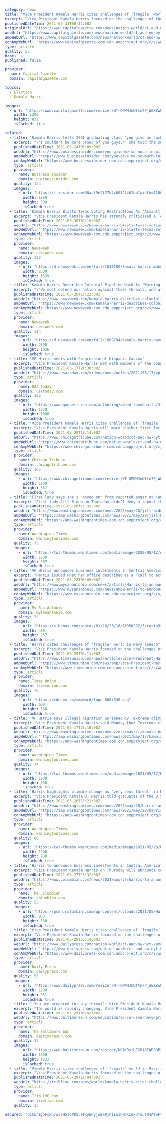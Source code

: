 ```yaml
---
category: news
title: "Vice President Kamala Harris cites challenges of ‘fragile’ world in keynote speech at Naval Academy graduation"
excerpt: "Vice President Kamala Harris focused on the challenges of the pandemic, climate change and cybersecurity threats during her keynote speech to graduates at the U.S. Naval Academy on Friday."
publishedDateTime: 2021-05-31T00:11:00Z
originalUrl: "https://www.capitalgazette.com/news/nation-world/ct-aud-nw-nyt-kamala-harris-naval-academy-commencement-20210528-l673zylxljcbpfxmsbh7afev6i-story.html"
webUrl: "https://www.capitalgazette.com/news/nation-world/ct-aud-nw-nyt-kamala-harris-naval-academy-commencement-20210528-l673zylxljcbpfxmsbh7afev6i-story.html"
ampWebUrl: "https://www.capitalgazette.com/news/nation-world/ct-aud-nw-nyt-kamala-harris-naval-academy-commencement-20210528-l673zylxljcbpfxmsbh7afev6i-story.html?outputType=amp"
cdnAmpWebUrl: "https://www-capitalgazette-com.cdn.ampproject.org/c/s/www.capitalgazette.com/news/nation-world/ct-aud-nw-nyt-kamala-harris-naval-academy-commencement-20210528-l673zylxljcbpfxmsbh7afev6i-story.html?outputType=amp"
type: article
quality: 55
heat: -1
published: false

provider:
  name: Capital Gazette
  domain: capitalgazette.com

topics:
  - Election
  - Kamala Harris

images:
  - url: "https://www.capitalgazette.com/resizer/WT-QMWHJnNftn7P_WEXZwUqPV6Y=/1200x0/top/cloudfront-us-east-1.images.arcpublishing.com/tronc/KHUSSF6FIZCI7CMPKZIIP4X53I.jpg"
    width: 1200
    height: 831
    isCached: true

related:
  - title: "Kamala Harris tells 2021 graduating class 'you give me such inspiration'"
    excerpt: "\"I couldn't be more proud of you guys,\" she told the seniors. \"The things that you all have accomplished, you give me such inspiration.\""
    publishedDateTime: 2021-05-24T03:09:00Z
    webUrl: "https://www.businessinsider.com/you-give-me-so-much-inspiration-kamala-harris-2021-graduates-2021-5"
    ampWebUrl: "https://www.businessinsider.com/you-give-me-so-much-inspiration-kamala-harris-2021-graduates-2021-5?amp"
    cdnAmpWebUrl: "https://www-businessinsider-com.cdn.ampproject.org/c/s/www.businessinsider.com/you-give-me-so-much-inspiration-kamala-harris-2021-graduates-2021-5?amp"
    type: article
    provider:
      name: Business Insider
      domain: businessinsider.com
    quality: 124
    images:
      - url: "https://i.insider.com/60aaf9e2f27b4c00194461bb?width=1200&format=jpeg"
        width: 1200
        height: 600
        isCached: true
  - title: "Kamala Harris Blasts Texas Voting Restrictions As 'Assault on Our Democracy'"
    excerpt: "Vice President Kamala Harris has strongly criticized a Texas bill that will introduce new restrictions on voting in the Lone Star State and which is part of a wider push by Republicans to tighten election rules."
    publishedDateTime: 2021-05-30T09:19:00Z
    webUrl: "https://www.newsweek.com/kamala-harris-blasts-texas-voting-restrictions-assault-our-democracy-1596185"
    ampWebUrl: "https://www.newsweek.com/kamala-harris-blasts-texas-voting-restrictions-assault-our-democracy-1596185?amp=1"
    cdnAmpWebUrl: "https://www-newsweek-com.cdn.ampproject.org/c/s/www.newsweek.com/kamala-harris-blasts-texas-voting-restrictions-assault-our-democracy-1596185?amp=1"
    type: article
    provider:
      name: Newsweek
      domain: newsweek.com
    quality: 122
    images:
      - url: "https://d.newsweek.com/en/full/1810109/kamala-harris-makes-remarks-roundtable.jpg"
        width: 2500
        height: 1639
        isCached: true
  - title: "Kamala Harris Describes Colonial Pipeline Hack As 'Warning Shot' in Speech To Navy Graduates"
    excerpt: "\"We must defend our nation against these threats, and at the same time we must make advances in things that you've been learning — things like quantum computing and artificial intelligence and robotics and things that will put our nation at a strategic advantage,"
    publishedDateTime: 2021-05-28T17:22:00Z
    webUrl: "https://www.newsweek.com/kamala-harris-describes-colonial-pipeline-hack-warning-shot-speech-navy-graduates-1595991"
    ampWebUrl: "https://www.newsweek.com/kamala-harris-describes-colonial-pipeline-hack-warning-shot-speech-navy-graduates-1595991?amp=1"
    cdnAmpWebUrl: "https://www-newsweek-com.cdn.ampproject.org/c/s/www.newsweek.com/kamala-harris-describes-colonial-pipeline-hack-warning-shot-speech-navy-graduates-1595991?amp=1"
    type: article
    provider:
      name: Newsweek
      domain: newsweek.com
    quality: 114
    images:
      - url: "https://d.newsweek.com/en/full/1809794/kamala-harris-naval-academy.jpg"
        width: 2500
        height: 1626
        isCached: true
  - title: "VP Harris meets with Congressional Hispanic Caucus"
    excerpt: "Vice President Kamala Harris met with members of the Congressional Hispanic Caucus to discuss the coronavirus pandemic, immigration and other issues on Monday. (May 17)"
    publishedDateTime: 2021-05-17T21:30:00Z
    webUrl: "https://www.usatoday.com/videos/news/nation/2021/05/17/vp-harris-meets-congressional-hispanic-caucus/5136267001/"
    type: article
    provider:
      name: USA Today
      domain: usatoday.com
    quality: 105
    images:
      - url: "https://www.gannett-cdn.com/authoring/video-thumbnails/31c81e80-1f86-4c01-a851-13513731248c_poster.jpg?quality=10"
        width: 1920
        height: 1080
        isCached: true
  - title: "Vice President Kamala Harris cites challenges of ‘fragile’ world in keynote speech at Naval Academy graduation"
    excerpt: "Vice President Kamala Harris will mark another first for women Friday when she addresses the graduating class of the United States Naval Academy, becoming the first female commencement speaker in the school’s nearly 175-year history."
    publishedDateTime: 2021-05-28T18:14:00Z
    webUrl: "https://www.chicagotribune.com/nation-world/ct-aud-nw-nyt-kamala-harris-naval-academy-commencement-20210528-l673zylxljcbpfxmsbh7afev6i-story.html"
    ampWebUrl: "https://www.chicagotribune.com/nation-world/ct-aud-nw-nyt-kamala-harris-naval-academy-commencement-20210528-l673zylxljcbpfxmsbh7afev6i-story.html?outputType=amp"
    cdnAmpWebUrl: "https://www-chicagotribune-com.cdn.ampproject.org/c/s/www.chicagotribune.com/nation-world/ct-aud-nw-nyt-kamala-harris-naval-academy-commencement-20210528-l673zylxljcbpfxmsbh7afev6i-story.html?outputType=amp"
    type: article
    provider:
      name: Chicago Tribune
      domain: chicagotribune.com
    quality: 105
    images:
      - url: "https://www.chicagotribune.com/resizer/WT-QMWHJnNftn7P_WEXZwUqPV6Y=/1200x0/top/cloudfront-us-east-1.images.arcpublishing.com/tronc/KHUSSF6FIZCI7CMPKZIIP4X53I.jpg"
        width: 1200
        height: 831
        isCached: true
  - title: "First lady says she's 'moved on' from reported anger at Kamala Harris"
    excerpt: "First lady Jill Biden on Thursday didn’t deny a report that she uttered a profanity about Vice President Kamala D. Harris for accusing Joe Biden of racism during a Democratic presidential primary debate in June 2019."
    publishedDateTime: 2021-05-20T19:31:00Z
    webUrl: "https://www.washingtontimes.com/news/2021/may/20/jill-biden-kamala-harris-busing-racism-charge-and-/"
    ampWebUrl: "https://amp.washingtontimes.com/news/2021/may/20/jill-biden-kamala-harris-busing-racism-charge-and-/"
    cdnAmpWebUrl: "https://amp-washingtontimes-com.cdn.ampproject.org/c/s/amp.washingtontimes.com/news/2021/may/20/jill-biden-kamala-harris-busing-racism-charge-and-/"
    type: article
    provider:
      name: Washington Times
      domain: washingtontimes.com
    quality: 75
    images:
      - url: "https://twt-thumbs.washtimes.com/media/image/2020/08/12/election_2020_joe_biden_vp_00766_c0-0-4061-2368_s1200x700.jpg?1b20ccd4a28d7efd04c18bd85a2c3907018d352d"
        width: 1200
        height: 700
        isCached: true
  - title: "VP Harris announces business investments in Central America"
    excerpt: "Harris issued what her office described as a “call to action” for businesses and nonprofits to make new commitments to promote economic opportunity in Central America. At an event announcing the initiative,"
    publishedDateTime: 2021-05-28T03:09:00Z
    webUrl: "https://www.mysanantonio.com/news/article/Harris-to-announce-business-investments-in-16207174.php"
    ampWebUrl: "https://www.mysanantonio.com/news/amp/Harris-to-announce-business-investments-in-16207174.php"
    cdnAmpWebUrl: "https://www-mysanantonio-com.cdn.ampproject.org/c/s/www.mysanantonio.com/news/amp/Harris-to-announce-business-investments-in-16207174.php"
    type: article
    provider:
      name: My San Antonio
      domain: mysanantonio.com
    quality: 75
    images:
      - url: "https://s.hdnux.com/photos/01/20/23/16/21050297/3/ratio3x2_400.jpg"
        width: 400
        height: 267
        isCached: true
  - title: "Harris cites challenges of 'fragile' world in Navy speech"
    excerpt: "Vice President Kamala Harris focused on the challenges of the pandemic, climate change and cybersecurity threats during her keynote speech to graduates at the U.S. Naval Academy on Friday, the first by a woman at the 175-year-old institution."
    publishedDateTime: 2021-05-29T09:11:00Z
    webUrl: "https://www.timesunion.com/news/article/Vice-President-Harris-to-speak-at-Naval-Academy-16209340.php"
    ampWebUrl: "https://www.timesunion.com/news/amp/Vice-President-Harris-to-speak-at-Naval-Academy-16209340.php"
    cdnAmpWebUrl: "https://www-timesunion-com.cdn.ampproject.org/c/s/www.timesunion.com/news/amp/Vice-President-Harris-to-speak-at-Naval-Academy-16209340.php"
    type: article
    provider:
      name: Times Union
      domain: timesunion.com
    quality: 75
    images:
      - url: "https://cdn.ex.co/amp/mcd/logo_600x336.png"
        width: 600
        height: 336
        isCached: true
  - title: "VP Harris says illegal migration worsened by 'extreme climate' disasters"
    excerpt: "Vice President Kamala Harris said Monday that “extreme climate incidents” such as hurricanes destroy crops in Central America and prompt more people to migrate illegally to the U.S."
    publishedDateTime: 2021-05-17T23:10:00Z
    webUrl: "https://www.washingtontimes.com/news/2021/may/17/kamala-harris-illegal-immigration-worsened-extreme/"
    ampWebUrl: "https://amp.washingtontimes.com/news/2021/may/17/kamala-harris-illegal-immigration-worsened-extreme/"
    cdnAmpWebUrl: "https://amp-washingtontimes-com.cdn.ampproject.org/c/s/amp.washingtontimes.com/news/2021/may/17/kamala-harris-illegal-immigration-worsened-extreme/"
    type: article
    provider:
      name: Washington Times
      domain: washingtontimes.com
    quality: 74
    images:
      - url: "https://twt-thumbs.washtimes.com/media/image/2021/05/17/Harris_94721.jpg-3f787_c0-242-5815-3634_s1200x700.jpg?b05293c78aec9cefe54011270495b308b9ec4a14"
        width: 1200
        height: 700
        isCached: true
  - title: "Harris highlights climate change as 'very real threat' in Naval Academy graduation speech"
    excerpt: "Vice President Kamala D. Harris told graduates of the U.S. Naval Academy Friday that the military has entered an era of new security threats such as pandemics, cyber-attacks and climate change."
    publishedDateTime: 2021-05-28T15:21:00Z
    webUrl: "https://www.washingtontimes.com/news/2021/may/28/harris-annapolis-grads-climate-change-john-mccain/"
    ampWebUrl: "https://amp.washingtontimes.com/news/2021/may/28/harris-annapolis-grads-climate-change-john-mccain/"
    cdnAmpWebUrl: "https://amp-washingtontimes-com.cdn.ampproject.org/c/s/amp.washingtontimes.com/news/2021/may/28/harris-annapolis-grads-climate-change-john-mccain/"
    type: article
    provider:
      name: Washington Times
      domain: washingtontimes.com
    quality: 66
    images:
      - url: "https://twt-thumbs.washtimes.com/media/image/2021/05/28/Naval_Academy_Harris_53450.jpg-6335c_c0-0-2443-1425_s1200x700.jpg?cc89e3c9cfb58e78bc5a1cf0c236bcecd177cae4"
        width: 1200
        height: 700
        isCached: true
  - title: "Harris to announce business investments in Central America"
    excerpt: "Vice President Kamala Harris on Thursday will announce commitments from a dozen companies and organizations to invest in Guatemala, Honduras and El Salvador as part of the Biden administr"
    publishedDateTime: 2021-05-27T16:32:00Z
    webUrl: "https://www.columbian.com/news/2021/may/27/harris-to-announce-business-investments-in-central-america/"
    type: article
    provider:
      name: The Columbian
      domain: columbian.com
    quality: 55
    images:
      - url: "https://pcdn.columbian.com/wp-content/uploads/2021/05/Harris_57945.jpg-e62d7.jpg"
        width: 900
        height: 600
        isCached: true
  - title: "Vice President Kamala Harris cites challenges of ‘fragile’ world in keynote speech at Naval Academy graduation"
    excerpt: "Vice President Kamala Harris focused on the challenges of the pandemic, climate change and cybersecurity threats during her keynote speech to graduates at the U.S. Naval Academy on Friday."
    publishedDateTime: 2021-05-28T16:14:00Z
    webUrl: "https://www.dailypress.com/nation-world/ct-aud-nw-nyt-kamala-harris-naval-academy-commencement-20210528-l673zylxljcbpfxmsbh7afev6i-story.html"
    ampWebUrl: "https://www.dailypress.com/nation-world/ct-aud-nw-nyt-kamala-harris-naval-academy-commencement-20210528-l673zylxljcbpfxmsbh7afev6i-story.html?outputType=amp"
    cdnAmpWebUrl: "https://www-dailypress-com.cdn.ampproject.org/c/s/www.dailypress.com/nation-world/ct-aud-nw-nyt-kamala-harris-naval-academy-commencement-20210528-l673zylxljcbpfxmsbh7afev6i-story.html?outputType=amp"
    type: article
    provider:
      name: Daily Press
      domain: dailypress.com
    quality: 55
    images:
      - url: "https://www.dailypress.com/resizer/WT-QMWHJnNftn7P_WEXZwUqPV6Y=/1200x0/top/cloudfront-us-east-1.images.arcpublishing.com/tronc/KHUSSF6FIZCI7CMPKZIIP4X53I.jpg"
        width: 1200
        height: 831
        isCached: true
  - title: "‘You are prepared for any threat’: Vice President Kamala Harris says Naval Academy grads ready for anything"
    excerpt: "The world is rapidly changing, Vice President Kamala Harris told the graduates, pointing to the coronavirus pandemic as the most recent significant historical event."
    publishedDateTime: 2021-05-29T00:52:00Z
    webUrl: "https://www.baltimoresun.com/education/ac-cn-usna-navy-graduation-coverage-20210528-g754rhovkfa3nhnci6t3tndoqm-story.html"
    type: article
    provider:
      name: The Baltimore Sun
      domain: baltimoresun.com
    quality: 37
    images:
      - url: "https://www.baltimoresun.com/resizer/NGAKBsiUEGM18IgDSQPs_vqFzgE=/1200x0/top/cloudfront-us-east-1.images.arcpublishing.com/tronc/EBQPNIVUIVDDHDSSLR4MSOV5KM.JPG"
        width: 1200
        height: 1033
        isCached: true
  - title: "Kamala Harris cites challenges of 'fragile' world in Navy speech"
    excerpt: "Vice President Kamala Harris focused on the challenges of the pandemic, climate change and cybersecurity threats during her keynote speech to graduates at the U.S. Naval Academy on Friday, the first by a woman at the 175-year-old institution."
    publishedDateTime: 2021-05-28T17:04:00Z
    webUrl: "https://triblive.com/news/world/kamala-harris-cites-challenges-of-fragile-world-in-navy-speech/"
    type: article
    provider:
      name: TribLIVE.com
      domain: triblive.com
    quality: 35

secured: "diCLnEgbFsXh/wc7H5T6P05uF1RyWPyjwBe8jhiIoaP/DK1ex3ToutR4AtwFvDnagTa7q9IhFPmdaC8PucKgFxOxHBa1LzSZd4hjvO50HMp+cIb+1+itUam43T4uTy2TwmFXqUN6qbJm47aqlXufuPgIpesZrLlexmj0COLWX7A9OtnLSTap5HJx6ULU9oZxmt8hUwgq1oVBm4KFuQlosnXsek8qRHNVUAon2V1iYdbBYkWuThti/WNbRuGU6mIYz11ExbaHHkvL7IbevQh7ebxt93CV2Y3VPRvPeG49VWpf2lwXeiZXaLIxpoN7g5lq7BdXc7JlGXq2S6+gSocC6cWCXI+rU3KUaD+O8NgtxRM=;rOUr7GH5zwWU8I2ACj4oJA=="
---
```


